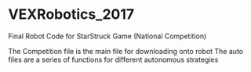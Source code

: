 # VEXRobotics_2017
Final Robot Code for StarStruck Game (National Competition)

The Competition file is the main file for downloading onto robot
The auto files are a series of functions for different autonomous strategies
